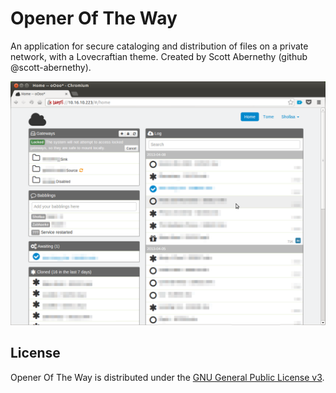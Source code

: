 # Opener Of The Way

An application for secure cataloging and distribution of files on a private network, with a Lovecraftian theme.
Created by Scott Abernethy (github @scott-abernethy).

![Example application](/example.png)

## License

Opener Of The Way is distributed under the [GNU General Public License v3](http://www.gnu.org/licenses/gpl-3.0.html).
